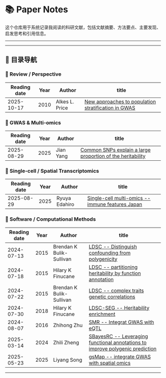 # 📚 Paper Notes

这个仓库用于系统记录我阅读的科研文献，包括文献摘要、方法要点、主要发现、启发思考和引用信息。

---

---

## 🧩 目录导航

### 🧠 Review / Perspective

| Reading date | Year | Author         | title                                                                                                                      |
| ------------ | ---- | --------------------- | -------------------------------------------------------------------------------------------------------------------------- |
| 2025-10-17 | 2010 | Alkes L. Price | [New approaches to population stratification in GWAS](2025/2025-10-17_New_approaches_to_population_stratification_in_GWAS.md) |

### 🧬 GWAS & Multi-omics
| Reading date | Year | Author        | title                                                 |
| ------------ | ---- | --------------------- | ----------------------------------------------------- |
| 2025-08-29 | 2025 | Jian Yang | [Common SNPs explain a large proportion of the heritability](2025/2025-04-13_Common_SNPs_explain_a_large_proportion_of_the_heritability.md) |


### 🧬 Single-cell / Spatial Transcriptomics

| Reading date | Year | Author        | title                                                 |
| ------------ | ---- | --------------------- | ----------------------------------------------------- |
| 2025-08-29 | 2025 | Ryuya Edahiro | [Single-cell multi-omics --immune features Japan](2025/2025-08-29_Deciphering_state-dependent_immune_features_from_multi-layer_omics_data_at_single-cell_resolution.md) |

### 🧰 Software / Computational Methods

| Reading date | Year | Author | title |
| ------------ | ---- | --------------------- | ----- |
| 2024-07-13 | 2015 | Brendan K Bulik-Sullivan | [LDSC -- Distinguish confounding from polygenicity](2024/2024-07-13_LDSC.md) |
| 2024-07-18 | 2015 | Hilary K Finucane | [LDSC -- partitioning heritability by function annotation](2024/2024-07-18_LDSC_partitation_heritability.md) |
| 2024-07-22 | 2015 | Brendan K Bulik-Sullivan | [LDSC -- complex traits genetic correlations](2024/2024-07-22_LDSC_genetic_correlation.md) |
| 2024-07-30 | 2018 | Hilary K Finucane | [LDSC-SEG -- Heritability enrichment](2024/2024-07-30_LDSC-SEG.md) |
| 2024-08-07 | 2016 | Zhihong Zhu | [SMR -- Integrat GWAS with eQTL](2024/2024-08-07_SMR.md) |
| 2025-03-14 | 2024 | Zhili Zheng | [SBayesRC -- Leveraging functional annotations to improve polygenic prediction](2025/2025-03-14_SBayesRC.md) |
| 2025-05-23 | 2025 | Liyang Song | [gsMap -- integrate GWAS with spatial omics](2025/2025-05-23_gsMap.md) |
---
